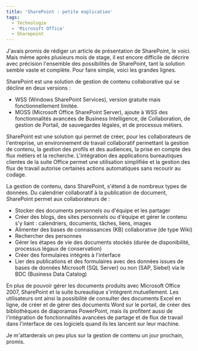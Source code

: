```yaml
---
title: 'SharePoint : petite explication'
tags:
  - Technologie
  - 'Microsoft Office'
  - Sharepoint
---
```


J'avais promis de rédiger un article de présentation de SharePoint, le voici.
Mais même après plusieurs mois de stage, il est encore difficile de décrire avec
précision l'ensemble des possibilités de SharePoint, tant la solution semble
vaste et complète. Pour faire simple, voici les grandes lignes.

SharePoint est une solution de gestion de contenu collaborative qui se décline
en deux versions&nbsp;:

- WSS (Windows SharePoint Services), version gratuite mais fonctionnellement
  limitée.
- MOSS (Microsoft Office SharePoint Server), ajoute à WSS des fonctionnalités
  avancées de Business Intelligence, de Collaboration, de gestion de Portail, de
  sauvegardes légales, et de processus métiers.

SharePoint est une solution qui permet de créer, pour les collaborateurs de
l'entreprise, un environnement de travail collaboratif permettant la gestion de
contenu, la gestion des profils et des audiences, la prise en compte des flux
métiers et la recherche. L'intégration des applications bureautiques clientes de
la suite Office permet une utilisation simplifiée et la gestion des flux de
travail autorise certaines actions automatiques sans recourir au codage.

La gestion de contenu, dans SharePoint, s'étend à de nombreux types de données.
Du calendrier collaboratif à la publication de document, SharePoint permet aux
collaborateurs de&nbsp;:

- Stocker des documents personnels ou d'équipe et les partager
- Créer des blogs, des sites personnels ou d'équipe et gérer le contenu s'y
  liant&nbsp;: calendriers, documents, t&acirc;ches, liens, images
- Alimenter des bases de connaissances (KB) collaborative (de type Wiki)
- Rechercher des personnes
- Gérer les étapes de vie des documents stockés (durée de disponibilité,
  processus légaux de conservation)
- Créer des formulaires intégrés à l'interface
- Lier des publications et des formulaires avec des données issues de bases de
  données Microsoft (SQL Server) ou non (SAP, Siebel) via le BDC (Business Data
  Catalog)

En plus de pouvoir gérer les documents produits avec Microsoft Office 2007,
SharePoint et la suite bureautique s'intègrent mutuellement. Les utilisateurs
ont ainsi la possibilité de consulter des documents Excel en ligne, de créer et
de gérer des documents Word sur le portail, de créer des bibliothèques de
diaporamas PowerPoint, mais ils profitent aussi de l'intégration de
fonctionnalités avancées de partage et de flux de travail dans l'interface de
ces logiciels quand ils les lancent sur leur machine.

Je m'attarderais un peu plus sur la gestion de contenu un jour prochain, promis.
